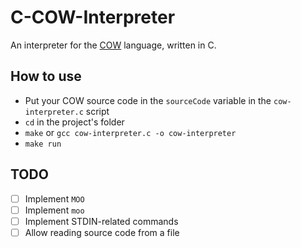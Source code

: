 # C-COW-Interpreter
An interpreter for the [COW](https://bigzaphod.github.io/COW/) language, written in C.

## How to use
- Put your COW source code in the `sourceCode` variable in the `cow-interpreter.c` script
- `cd` in the project's folder
- `make` or `gcc cow-interpreter.c -o cow-interpreter`
- `make run`

## TODO
- [ ] Implement `MOO`
- [ ] Implement `moo`
- [ ] Implement STDIN-related commands
- [ ] Allow reading source code from a file